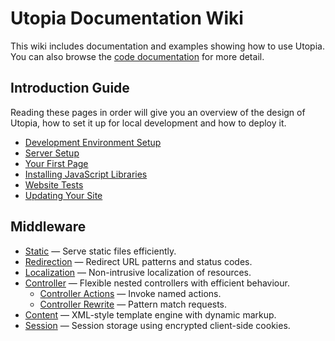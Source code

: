 # Utopia Documentation Wiki

This wiki includes documentation and examples showing how to use Utopia. You can also browse the [code documentation](/code/index.html) for more detail.

## Introduction Guide

Reading these pages in order will give you an overview of the design of Utopia, how to set it up for local development and how to deploy it.

- [Development Environment Setup](development-environment-setup/)
- [Server Setup](server-setup/)
- [Your First Page](your-first-page/)
- [Installing JavaScript Libraries](bower-integration/)
- [Website Tests](testing/)
- [Updating Your Site](updating-utopia/)

## Middleware

- [Static](middleware/static/) — Serve static files efficiently.
- [Redirection](middleware/redirection/) — Redirect URL patterns and status codes.
- [Localization](middleware/localization/) — Non-intrusive localization of resources.
- [Controller](middleware/controller/) — Flexible nested controllers with efficient behaviour. 
  - [Controller Actions](middleware/controller/actions/) — Invoke named actions.
  - [Controller Rewrite](middleware/controller/rewrite/) — Pattern match requests.
- [Content](middleware/content/) — XML-style template engine with dynamic markup.
- [Session](middleware/session/) — Session storage using encrypted client-side cookies.
